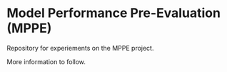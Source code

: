 # Model Performance Pre-Evaluation (MPPE)

Repository for experiements on the MPPE project.

More information to follow.
